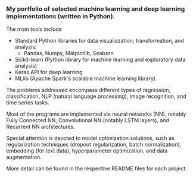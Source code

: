 ### My portfolio of selected machine learning and deep learning implementations (written in Python). 

The main tools include 

- Standard Python libraries for data visualiazation, transformation, and analysis:
	* Pandas, Numpy, Matplotlib, Seaborn  
- Scikit-learn (Python library for machine learning and exploratory data analysis)
- Keras API for deep learning
- MLlib (Apache Spark's scalable machine learning library)   

The problems addressed encompass different types of regression, classification, NLP (natural language processing), image recognition, and time series tasks.

Most of the programs are implemented via neural networks (NN), notably Fully Connected NN, Convolutional NN (notably LSTM layers), and Recurrent NN architectures.

Special attention is devoted to model optimization solutions, such as regularization techniques (dropout regularization, batch normalization), embedding (for text data), hyperparameter optimization, and data augmentation.

More detail can be found in the respective README files for each project.

     


